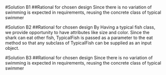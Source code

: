 #Solution B1
##Rational for chosen design
Since there is no variation of swimming is expected in requirements, reusing the concrete class of typical swimmer

#Solution B2
##Rational for chosen design
By Having a typical fish class, we provide opportunity to have attributes like size and color. Since the shark can eat other fish, TypicalFish is passed as a parameter to the eat method so that any subclass of TypicalFish can be supplied as an input object. 


#Solution B3
##Rational for chosen design
Since there is no variation of swimming is expected in requirements, reusing the concrete class of typical swimmer